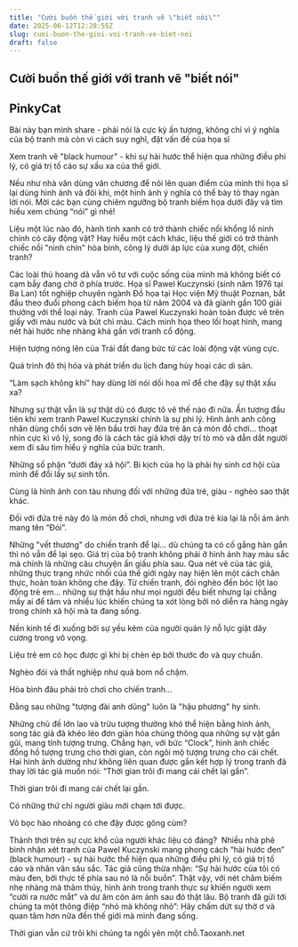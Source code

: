 ```yaml
---
title: "Cười buồn thế giới với tranh vẽ \"biết nói\""
date: 2025-06-12T12:28:55Z
slug: cuoi-buon-the-gioi-voi-tranh-ve-biet-noi
draft: false
---
```


## Cười buồn thế giới với tranh vẽ "biết nói"

## PinkyCat

Bài này bạn mình share - phải nói là cực kỳ ấn tượng, không chỉ vì ý nghĩa của bộ tranh mà còn vì cách suy nghĩ, đặt vấn đề của họa sĩ

Xem tranh vẽ "black humour" - khi sự hài hước thể hiện qua những điều phi lý, có giá trị tố cáo sự xấu xa của thế giới. 

Nếu như nhà văn dùng văn chương để nói lên quan điểm của mình thì họa sĩ lại dùng hình ảnh và đôi khi, một hình ảnh ý nghĩa có thể bày tỏ thay ngàn lời nói. Mời các bạn cùng chiêm ngưỡng bộ tranh biếm họa dưới đây và tìm hiểu xem chúng “nói” gì nhé!


Liệu một lúc nào đó, hành tinh xanh có trở thành chiếc nồi khổng lồ ninh chính cỏ cây động vật? Hay hiểu một cách khác, liệu thế giới có trở thành chiếc nồi "ninh chín" hòa bình, công lý dưới áp lực của xung đột, chiến tranh?



Các loài thú hoang dã vẫn vô tư với cuộc sống của mình mà không biết có cạm bẫy đang chờ ở phía trước.​
Họa sĩ Pawel Kuczynski (sinh năm 1976 tại Ba Lan) tốt nghiệp chuyên ngành Đồ họa tại Học viện Mỹ thuật Poznan, bắt đầu theo đuổi phong cách biếm họa từ năm 2004 và đã giành gần 100 giải thưởng với thể loại này. Tranh của Pawel Kuczynski hoàn toàn được vẽ trên giấy với màu nước và bút chì màu. Cách minh họa theo lối hoạt hình, mang nét hài hước nhẹ nhàng khá gần với tranh cổ động. 


Hiện tượng nóng lên của Trái đất đang bức tử các loài động vật vùng cực. 




Quá trình đô thị hóa và phát triển du lịch đang hủy hoại các di sản.




“Làm sạch không khí” hay dùng lời nói dối hoa mĩ để che đậy sự thật xấu xa?



Nhưng sự thật vẫn là sự thật dù có được tô vẽ thế nào đi nữa.​
Ấn tượng đầu tiên khi xem tranh Pawel Kuczynski chính là sự phi lý. Hình ảnh anh công nhân dùng chổi sơn vẽ lên bầu trời hay đứa trẻ ăn cả món đồ chơi... thoạt nhìn cực kì vô lý, song đó là cách tác giả khơi dậy trí tò mò và dẫn dắt người xem đi sâu tìm hiểu ý nghĩa của bức tranh. 


Những số phận “dưới đáy xã hội”. Bi kịch của họ là phải hy sinh cơ hội của mình để đổi lấy sự sinh tồn.



Cùng là hình ảnh con tàu nhưng đối với những đứa trẻ, giàu - nghèo sao thật khác.




Đối với đứa trẻ này đó là món đồ chơi, nhưng với đứa trẻ kia lại là nỗi ám ảnh mang tên “Đói”.



Những "vết thương" do chiến tranh để lại... dù chúng ta có cố gắng hàn gắn thì nó vẫn để lại sẹo.​
Giá trị của bộ tranh không phải ở hình ảnh hay màu sắc mà chính là những câu chuyện ẩn giấu phía sau. Qua nét vẽ của tác giả, những thực trạng nhức nhối của thế giới ngày nay hiện lên một cách chân thực, hoàn toàn không che đậy. Từ chiến tranh, đói nghèo đến bóc lột lao động trẻ em... những sự thật hầu như mọi người đều biết nhưng lại chẳng mấy ai để tâm và nhiều lúc khiến chúng ta xót lòng bởi nó diễn ra hàng ngày trong chính xã hội mà ta đang sống.


Nền kinh tế đi xuống bởi sự yếu kém của người quản lý nỗ lực giật dây cương trong vô vọng.



Liệu trẻ em có học được gì khi bị chèn ép bởi thước đo và quy chuẩn.



Nghèo đói và thất nghiệp như quả bom nổ chậm.



Hòa bình đâu phải trò chơi cho chiến tranh...



Đằng sau những "tượng đài anh dũng" luôn là "hậu phương" hy sinh.
​

Những chủ đề lớn lao và trừu tượng thường khó thể hiện bằng hình ảnh, song tác giả đã khéo léo đơn giản hóa chúng thông qua những sự vật gần gũi, mang tính tượng trưng. Chẳng hạn, với bức “Clock”, hình ảnh chiếc đồng hồ tượng trưng cho thời gian, còn ngôi mộ tượng trưng cho cái chết. Hai hình ảnh dường như không liên quan được gắn kết hợp lý trong tranh đã thay lời tác giả muốn nói: “Thời gian trôi đi mang cái chết lại gần”. 


Thời gian trôi đi mang cái chết lại gần.



Có những thứ chỉ người giàu mới chạm tới được.



Vỏ bọc hào nhoáng có che đậy được gông cùm?



Thảnh thơi trên sự cực khổ của người khác liệu có đáng?
​
Nhiều nhà phê bình nhận xét tranh của Pawel Kuczynski mang phong cách “hài hước đen” (black humour) - sự hài hước thể hiện qua những điều phi lý, có giá trị tố cáo và nhân văn sâu sắc. Tác giả cũng thừa nhận: “Sự hài hước của tôi có màu đen, bởi thực tế phía sau nó là nỗi buồn”. Thật vậy, với nét châm biếm nhẹ nhàng mà thâm thúy, hình ảnh trong tranh thực sự khiến người xem “cười ra nước mắt” và dư âm còn ám ảnh sau đó thật lâu. Bộ tranh đã gửi tới chúng ta một thông điệp “nhỏ mà không nhỏ”: Hãy chấm dứt sự thờ ơ và quan tâm hơn nữa đến thế giới mà mình đang sống.


Thời gian vẫn cứ trôi khi chúng ta ngồi yên một chỗ.​Taoxanh.net​